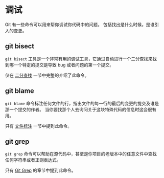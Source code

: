 

# 调试

<p>Git 有一些命令可以用来帮你调试你代码中的问题。
包括找出是什么时候，是谁引入的变更。</p>


## git bisect

<p><code class="literal">git bisect</code> 工具是一个非常有用的调试工具，它通过自动进行一个二分查找来找到哪一个特定的提交是导致 bug 或者问题的第一个提交。</p>
<p>仅在 <a id="xref--ch07-git-tools--_binary_search" href="/chapter-7/10.html#二分查找" class="xref">二分查找</a> 一节中完整的介绍了此命令。</p>



## git blame

<p><code class="literal">git blame</code> 命令标注任何文件的行，指出文件的每一行的最后的变更的提交及谁是那一个提交的作者。
当你要找那个人去询问关于这块特殊代码的信息时这会很有用。</p>
<p>只有 <a id="xref--ch07-git-tools--_file_annotation" href="/chapter-7/10.html#文件标注" class="xref">文件标注</a> 一节中提到此命令。</p>



## git grep

<p><code class="literal">git grep</code> 命令可以帮助在源代码中，甚至是你项目的老版本中的任意文件中查找任何字符串或者正则表达式。</p>
<p>只有 <a id="xref--ch07-git-tools--_git_grep" href="/chapter-7/5.html#git-grep" class="xref">Git Grep</a> 的章节中提到此命令。</p>

